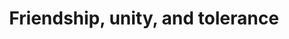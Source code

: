 ---
pid: ws165
title: Friendship, unity, and tolerance
location_transcription: South street.
coordinates: "[-75.151189985905, 39.941840687546]"
zipcode: '19147'
gen_neighborhood: South Philadelphia
neighborhood: Queen Village,Bella Vista,Pennsport,Italian Market
outside_phl: 
age: '37'
age_range: 30-39
instagram: 
image_file_name: ws_165.jpg
proposal_transcription: Welcoming those who are different. Bravery.
topic: Inclusivity,Unity
topic_summary: 0, 0
type: Sculpture Statue
keywords_other: diversity, difference, friendship, tolerance, hands, holding hands,
  bravery
credit: Shveta Gandhi
image_labels: 
twitter: 
facebook: 
permalink: "/monuments/ws165/"
layout: item-page
---